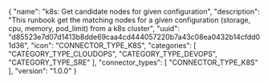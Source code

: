 {
  "name": "k8s: Get candidate nodes for given configuration",
  "description": "This runbook get the matching nodes for a given configuration (storage, cpu, memory, pod_limit) from a k8s cluster",
  "uuid": "d85523e7d07d1413b8dde69caa4cd444057220b7a43c08ea0432b14cfdd01d36", 
  "icon": "CONNECTOR_TYPE_K8S",
  "categories": [ "CATEGORY_TYPE_CLOUDOPS", "CATEGORY_TYPE_DEVOPS", "CATEGORY_TYPE_SRE" ],
  "connector_types": [ "CONNECTOR_TYPE_K8S" ],
  "version": "1.0.0"
}

